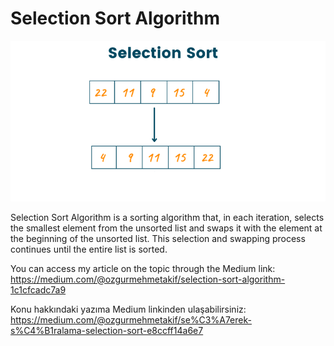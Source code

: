 
# Selection Sort Algorithm

![Selection Sort](selection_sort.png)

Selection Sort Algorithm is a sorting algorithm that, in each iteration, selects the smallest element from the unsorted list and swaps it with the element at the beginning of the unsorted list. This selection and swapping process continues until the entire list is sorted.

You can access my article on the topic through the Medium link: https://medium.com/@ozgurmehmetakif/selection-sort-algorithm-1c1cfcadc7a9

Konu hakkındaki yazıma Medium linkinden ulaşabilirsiniz: https://medium.com/@ozgurmehmetakif/se%C3%A7erek-s%C4%B1ralama-selection-sort-e8ccff14a6e7
  
